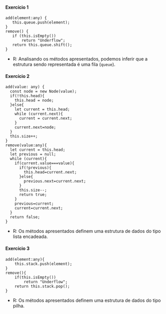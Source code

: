 
#### Exercício 1

```
add(element:any) {
   this.queue.push(element);
}
remove() {
   if (this.isEmpty())
       return "Underflow";
   return this.queue.shift();
}
```
* R: Analisando os métodos apresentados, podemos inferir que a estrutura sendo representada é uma fila (`queue`). 


#### Exercício 2

```
add(value: any) {
  const node = new Node(value);
  if(!this.head){
    this.head = node;
  }else{
    let current = this.head;
    while (current.next){
      current = current.next;
    }
    current.next=node;
  }
  this.size++;
}
remove(value:any){
  let current = this.head;
  let previous = null;
  while (current){
    if(current.value===value){
      if(!previous){
        this.head=current.next;
      }else{
        previous.next=current.next;
      }
      this.size--;
      return true;
    }
    previous=current;
    current=current.next;
  }
  return false;
}
```
* R: Os métodos apresentados definem uma estrutura de dados do tipo lista encadeada.


#### Exercício 3

```
add(element:any){
    this.stack.push(element);
}
remove(){
    if(this.isEmpty())
        return "Underflow";
    return this.stack.pop();
}
```

* R: Os métodos apresentados definem uma estrutura de dados do tipo pilha.